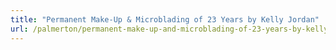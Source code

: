 ```yaml
---
title: "Permanent Make-Up & Microblading of 23 Years by Kelly Jordan"
url: /palmerton/permanent-make-up-and-microblading-of-23-years-by-kelly-jordan/
---
```

